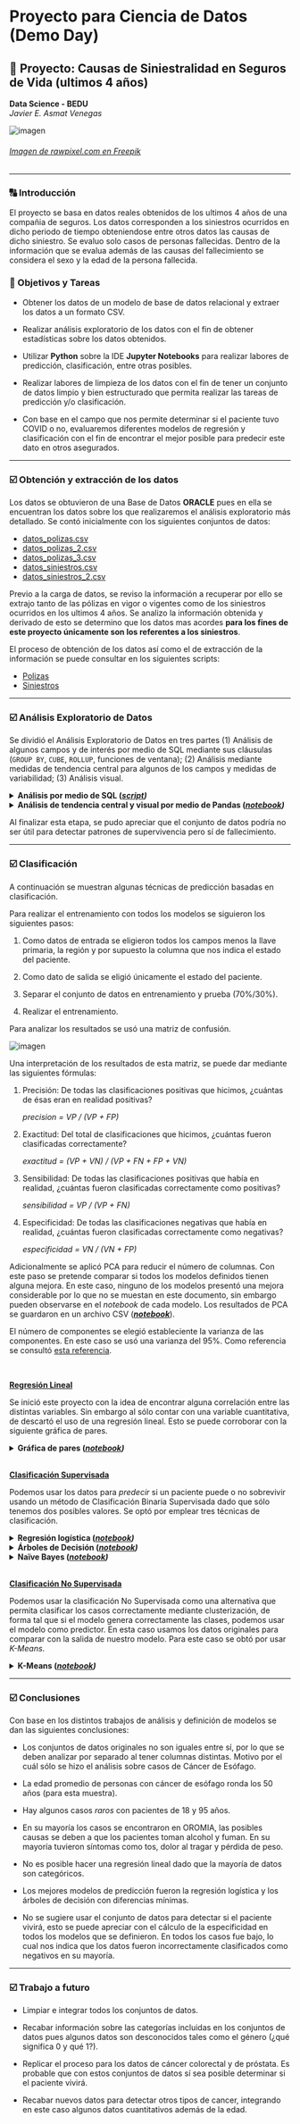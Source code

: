 # Proyecto para Ciencia de Datos (Demo Day)
## :rocket: Proyecto: Causas de Siniestralidad en Seguros de Vida (ultimos 4 años)
**Data Science - BEDU**   
*Javier E. Asmat Venegas*   

![imagen](imagenes/seguro_vida.jpg)
###### [Imagen de rawpixel.com en Freepik](https://www.freepik.es/vector-gratis/ilustracion-seguro-vida_2605710.htm#page=2&query=seguro%20vida&position=25&from_view=keyword&track=ais)
---

### :capital_abcd: Introducción
El proyecto se basa en datos reales obtenidos de los ultimos 4 años de una compañia de seguros. Los datos corresponden a los siniestros ocurridos en dicho periodo de tiempo obteniendose entre otros
datos las causas de dicho siniestro. Se evaluo solo casos de personas fallecidas. Dentro de la información que se evalua además de las causas del fallecimiento se considera el sexo y la edad de la
persona fallecida.

### :dart: Objetivos y Tareas

- Obtener los datos de un modelo de base de datos relacional y extraer los datos a un formato CSV.

- Realizar análisis exploratorio de los datos con el fin de obtener estadísticas sobre los datos obtenidos.

- Utilizar __Python__ sobre la IDE __Jupyter Notebooks__ para realizar labores de predicción, clasificación, entre otras posibles.

- Realizar labores de limpieza de los datos con el fin de tener un conjunto de datos limpio y bien estructurado que permita realizar las tareas de predicción y/o clasificación.

- Con base en el campo que nos permite determinar si el paciente tuvo COVID o no, evaluaremos diferentes modelos de regresión y clasificación con el fin de encontrar el mejor posible para 
predecir este dato en otros asegurados.

---

### :ballot_box_with_check: Obtención y extracción de los datos

Los datos se obtuvieron de una Base de Datos __ORACLE__ pues en ella se encuentran los datos sobre los que realizaremos
el análisis exploratorio más detallado. Se contó inicialmente con los siguientes conjuntos de datos:

- [datos_polizas.csv](datasets/datos_polizas.csv)
- [datos_polizas_2.csv](datasets/datos_polizas_2.csv)
- [datos_polizas_3.csv](datasets/datos_polizas_3.csv)
- [datos_siniestros.csv](datasets/datos_siniestros.csv)
- [datos_siniestros_2.csv](datasets/datos_siniestros_2.csv)

Previo a la carga de datos, se reviso la información a recuperar por ello se extrajo tanto de las pólizas en vigor o vigentes como de los siniestros ocurridos en los ultimos 4 años.
Se analizo la información obtenida y derivado de esto se determino que los datos mas acordes **para los fines de este proyecto únicamente son los referentes a los siniestros**.

El proceso de obtención de los datos así como el de extracción de la información se puede consultar en los siguientes scripts:

- [Polizas](scripts/datos_polizas.sql) 
- [Siniestros](scripts/datos_siniestros.sql)

---

### :ballot_box_with_check: Análisis Exploratorio de Datos

Se dividió el Análisis Exploratorio de Datos en tres partes (1) Análisis de algunos campos y de interés por medio de SQL mediante sus cláusulas (`GROUP BY`, `CUBE`, `ROLLUP`, funciones de ventana); (2) Análisis mediante medidas de tendencia central para algunos de los campos y medidas de variabilidad; (3) Análisis visual.

<details><summary><strong>Análisis por medio de SQL (<em><a href="analisis_exploratorio/eda.sql">script</a>)</em></strong> </summary>
	<p>

- Conteo de registros.

	Name |Value|
	-----|-----|
	count|349  |

- ¿Cuál es la edad promedio por región?

	region     |avg_age|
	-----------|-------|
	DIREDAWA   |  45.50|
	HARERI     |  60.00|
	AFAR       |  47.67|
	GAMBELLA   |  42.00|
	AMHARA     |  50.23|
	SOMALI     |  37.00|
	ADDIS ABABA|  54.61|
	TIGRAY     |  57.75|
	SNNPR      |  47.54|
	OROMIA     |  52.11|

- ¿Cuál es la edad promedio por región y género?

	region     |sex|avg_age|
	-----------|---|-------|
	ADDIS ABABA|  1|  54.08|
	ADDIS ABABA|  0|  55.03|
	AFAR       |  1|  30.00|
	AFAR       |  0|  56.50|
	AMHARA     |  0|  48.50|
	AMHARA     |  1|  54.13|
	DIREDAWA   |  1|  45.50|
	GAMBELLA   |  0|  42.00|
	HARERI     |  1|  60.00|
	HARERI     |  0|  60.00|
	OROMIA     |  0|  50.57|
	OROMIA     |  1|  54.39|
	SNNPR      |  0|  46.90|
	SNNPR      |  1|  48.39|
	SOMALI     |  1|  36.67|
	SOMALI     |  0|  37.50|
	TIGRAY     |  1|  55.00|
	TIGRAY     |  0|  58.67|

- Calculamos todos los agrupamientos posibles por medio de `CUBE`.

	region     |sex|avg_age|
	-----------|---|-------|
	ADDIS ABABA|  NULL |  54.61|
	ADDIS ABABA|  1|  54.08|
	ADDIS ABABA|  0|  55.03|
	AFAR       |  NULL |  47.67|
	AFAR       |  0|  56.50|
	AFAR       |  1|  30.00|
	AMHARA     |  1|  54.13|
	AMHARA     |  NULL |  50.23|
	AMHARA     |  0|  48.50|
	DIREDAWA   |  NULL |  45.50|
	DIREDAWA   |  1|  45.50|
	GAMBELLA   |  0|  42.00|
	GAMBELLA   |  NULL |  42.00|
	HARERI     |  NULL |  60.00|
	HARERI     |  0|  60.00|
	HARERI     |  1|  60.00|
	OROMIA     |  NULL |  52.11|
	OROMIA     |  1|  54.39|
	OROMIA     |  0|  50.57|
	SNNPR      |  NULL |  47.54|
	SNNPR      |  1|  48.39|
	SNNPR      |  0|  46.90|
	SOMALI     |  1|  36.67|
	SOMALI     |  NULL |  37.00|
	SOMALI     |  0|  37.50|
	TIGRAY     |  NULL |  57.75|
	TIGRAY     |  0|  58.67|
	TIGRAY     |  1|  55.00|
	NULL       |  1|  52.73|
	NULL       |  0|  50.54|
	NULL       |  NULL |  51.44|

	Con esta información podemos concluir:

	- La edad promedio en ADDIS ABABA (todos los géneros) es 54.61 (renglón 1)
	- La edad promedio del género 0 es 50.54 (penúltimo renglón)
	- La edad promedio de todos los registrios (todas las regiones y géneros) es 51.44

- Para asegurarnos de que los nullos correspondan con *ALL* usamos `grouping`.

	region     |sex|gr|gs|avg_age|
	-----------|---|--|--|-------|
	ADDIS ABABA|  NULL | 0| 1|  54.61|
	ADDIS ABABA|  1| 0| 0|  54.08|
	ADDIS ABABA|  0| 0| 0|  55.03|
	AFAR       |  NULL | 0| 1|  47.67|
	AFAR       |  0| 0| 0|  56.50|
	AFAR       |  1| 0| 0|  30.00|
	AMHARA     |  1| 0| 0|  54.13|
	AMHARA     |  NULL | 0| 1|  50.23|
	AMHARA     |  0| 0| 0|  48.50|
	DIREDAWA   |  NULL | 0| 1|  45.50|
	DIREDAWA   |  1| 0| 0|  45.50|
	GAMBELLA   |  0| 0| 0|  42.00|
	GAMBELLA   |  NULL | 0| 1|  42.00|
	HARERI     |  NULL | 0| 1|  60.00|
	HARERI     |  0| 0| 0|  60.00|
	HARERI     |  1| 0| 0|  60.00|
	OROMIA     |  NULL | 0| 1|  52.11|
	OROMIA     |  1| 0| 0|  54.39|
	OROMIA     |  0| 0| 0|  50.57|
	SNNPR      |  NULL | 0| 1|  47.54|
	SNNPR      |  1| 0| 0|  48.39|
	SNNPR      |  0| 0| 0|  46.90|
	SOMALI     |  1| 0| 0|  36.67|
	SOMALI     |  NULL | 0| 1|  37.00|
	SOMALI     |  0| 0| 0|  37.50|
	TIGRAY     |  NULL | 0| 1|  57.75|
	TIGRAY     |  0| 0| 0|  58.67|
	TIGRAY     |  1| 0| 0|  55.00|
	NULL       |  1| 1| 0|  52.73|
	NULL       |  0| 1| 0|  50.54|
	NULL       |  NULL | 1| 1|  51.44|

	Con el resultado anterior comprobamos que todos los `NULL` corresponden con *ALL*.

- De manera similar usamos `ROLLUP` a manera de mostrar las posibles combinaciones en jerarquía, es decir, se obtienen los totales por género en términos de la región. Notar como la última columna no muestra el total de totales ni el total por región.

	region     |sex|gr|gs|avg_age|
	-----------|---|--|--|-------|
	ADDIS ABABA|  NULL | 0| 1|  54.61|
	ADDIS ABABA|  1| 0| 0|  54.08|
	ADDIS ABABA|  0| 0| 0|  55.03|
	AFAR       |  NULL | 0| 1|  47.67|
	AFAR       |  0| 0| 0|  56.50|
	AFAR       |  1| 0| 0|  30.00|
	AMHARA     |  1| 0| 0|  54.13|
	AMHARA     |  NULL | 0| 1|  50.23|
	AMHARA     |  0| 0| 0|  48.50|
	DIREDAWA   |  NULL | 0| 1|  45.50|
	DIREDAWA   |  1| 0| 0|  45.50|
	GAMBELLA   |  0| 0| 0|  42.00|
	GAMBELLA   |  NULL | 0| 1|  42.00|
	HARERI     |  NULL | 0| 1|  60.00|
	HARERI     |  0| 0| 0|  60.00|
	HARERI     |  1| 0| 0|  60.00|
	OROMIA     |  NULL | 0| 1|  52.11|
	OROMIA     |  1| 0| 0|  54.39|
	OROMIA     |  0| 0| 0|  50.57|
	SNNPR      |  0| 0| 0|  46.90|
	SNNPR      |  NULL | 0| 1|  47.54|
	SNNPR      |  1| 0| 0|  48.39|
	SOMALI     |  0| 0| 0|  37.50|
	SOMALI     |  1| 0| 0|  36.67|
	SOMALI     |  NULL | 0| 1|  37.00|
	TIGRAY     |  0| 0| 0|  58.67|
	TIGRAY     |  1| 0| 0|  55.00|
	TIGRAY     |  NULL | 0| 1|  57.75|
	NULL       |  NULL | 1| 1|  51.44|

- `OVER` es una función analítica que opera por cada tupla. En este caso compararemos la de cada persona con la edad promedio de cada género. Recordando que el análisis es pon renglón. Por ejemplo, el renglón 1 tiene un promedio de 71 y se compara con el promedio general de 50.54.

	region     |sex|age|avg_age|
	-----------|---|---|-------|
	OROMIA     |  0| 71|  50.54|
	AMHARA     |  0| 70|  50.54|
	OROMIA     |  0| 46|  50.54|
	ADDIS ABABA|  1| 55|  52.73|
	SNNPR      |  0| 32|  50.54|
	ADDIS ABABA|  1| 56|  52.73|
	ADDIS ABABA|  0| 60|  50.54|
	TIGRAY     |  1| 55|  52.73|
	ADDIS ABABA|  1| 63|  52.73|
	ADDIS ABABA|  1| 74|  52.73|
	AFAR       |  1| 30|  52.73|
	GAMBELLA   |  0| 42|  50.54|
	OROMIA     |  1| 47|  52.73|
	DIREDAWA   |  1| 56|  52.73|
	ADDIS ABABA|  0| 32|  50.54|
	AMHARA     |  0| 48|  50.54|
	ADDIS ABABA|  0| 30|  50.54|
	SNNPR      |  1| 62|  52.73|
	OROMIA     |  1| 52|  52.73|
	OROMIA     |  0| 52|  50.54|
	OROMIA     |  0| 44|  50.54|
	SNNPR      |  0| 55|  50.54|
	SNNPR      |  0| 48|  50.54|
	AMHARA     |  0| 35|  50.54|
	SNNPR      |  1| 60|  52.73|
	SNNPR      |  0| 36|  50.54|
	ADDIS ABABA|  0| 35|  50.54|
	ADDIS ABABA|  1| 67|  52.73|
	SNNPR      |  0| 40|  50.54|
	ADDIS ABABA|  0| 71|  50.54|
	OROMIA     |  0| 25|  50.54|
	OROMIA     |  0| 58|  50.54|
	ADDIS ABABA|  1| 60|  52.73|
	ADDIS ABABA|  1| 70|  52.73|
	OROMIA     |  1| 50|  52.73|
	OROMIA     |  0| 27|  50.54|
	SNNPR      |  0| 45|  50.54|
	OROMIA     |  1| 55|  52.73|
	SNNPR      |  1| 50|  52.73|
	OROMIA     |  1| 58|  52.73|
	AMHARA     |  0| 57|  50.54|
	AMHARA     |  0| 55|  50.54|
	ADDIS ABABA|  0| 48|  50.54|
	ADDIS ABABA|  0| 65|  50.54|
	OROMIA     |  1| 80|  52.73|
	OROMIA     |  1| 48|  52.73|
	OROMIA     |  0| 56|  50.54|
	OROMIA     |  1| 40|  52.73|
	OROMIA     |  1| 75|  52.73|
	AMHARA     |  1| 60|  52.73|
	SNNPR      |  1| 30|  52.73|
	OROMIA     |  1| 45|  52.73|
	OROMIA     |  0| 55|  50.54|
	OROMIA     |  0| 48|  50.54|
	AMHARA     |  0| 50|  50.54|
	OROMIA     |  0| 50|  50.54|
	SNNPR      |  0| 27|  50.54|
	OROMIA     |  1| 27|  52.73|
	ADDIS ABABA|  0| 45|  50.54|
	OROMIA     |  1| 54|  52.73|
	OROMIA     |  1| 64|  52.73|
	OROMIA     |  1| 46|  52.73|
	ADDIS ABABA|  1| 53|  52.73|
	AFAR       |  0| 48|  50.54|
	SNNPR      |  1| 36|  52.73|
	AMHARA     |  0| 58|  50.54|
	OROMIA     |  1| 70|  52.73|
	OROMIA     |  1| 77|  52.73|
	SOMALI     |  0| 25|  50.54|
	ADDIS ABABA|  0| 56|  50.54|
	ADDIS ABABA|  1| 49|  52.73|
	ADDIS ABABA|  1| 65|  52.73|
	OROMIA     |  1| 62|  52.73|
	OROMIA     |  0| 49|  50.54|
	OROMIA     |  1| 30|  52.73|
	OROMIA     |  1| 59|  52.73|
	ADDIS ABABA|  1| 40|  52.73|
	AMHARA     |  0| 34|  50.54|
	OROMIA     |  0| 40|  50.54|
	ADDIS ABABA|  1| 27|  52.73|
	ADDIS ABABA|  0| 70|  50.54|
	SNNPR      |  0| 42|  50.54|
	OROMIA     |  0| 66|  50.54|
	OROMIA     |  1| 38|  52.73|
	AMHARA     |  1| 53|  52.73|
	AMHARA     |  1| 44|  52.73|
	SNNPR      |  0| 60|  50.54|
	SNNPR      |  0| 52|  50.54|
	SNNPR      |  1| 70|  52.73|
	AMHARA     |  0| 52|  50.54|
	OROMIA     |  0| 60|  50.54|
	ADDIS ABABA|  0| 80|  50.54|
	ADDIS ABABA|  0| 50|  50.54|
	AMHARA     |  1| 65|  52.73|
	ADDIS ABABA|  1| 26|  52.73|
	OROMIA     |  1| 95|  52.73|
	AMHARA     |  0| 40|  50.54|
	HARERI     |  0| 60|  50.54|
	ADDIS ABABA|  0| 36|  50.54|
	DIREDAWA   |  1| 35|  52.73|
	OROMIA     |  1| 42|  52.73|
	ADDIS ABABA|  1| 50|  52.73|
	OROMIA     |  1| 60|  52.73|
	OROMIA     |  0| 38|  50.54|
	OROMIA     |  1| 56|  52.73|
	OROMIA     |  0| 75|  50.54|
	TIGRAY     |  0| 65|  50.54|
	OROMIA     |  0| 65|  50.54|
	AMHARA     |  1| 47|  52.73|
	AMHARA     |  1| 63|  52.73|
	OROMIA     |  0| 45|  50.54|
	ADDIS ABABA|  1| 73|  52.73|
	TIGRAY     |  0| 56|  50.54|
	ADDIS ABABA|  1| 42|  52.73|
	ADDIS ABABA|  0| 43|  50.54|
	SNNPR      |  1| 20|  52.73|
	SNNPR      |  0| 50|  50.54|
	OROMIA     |  1| 67|  52.73|
	SNNPR      |  1| 18|  52.73|
	AFAR       |  0| 65|  50.54|
	SNNPR      |  0| 65|  50.54|
	OROMIA     |  1| 63|  52.73|
	SNNPR      |  1| 40|  52.73|
	SNNPR      |  1| 35|  52.73|
	ADDIS ABABA|  0| 53|  50.54|
	SOMALI     |  1| 22|  52.73|
	ADDIS ABABA|  1| 45|  52.73|
	OROMIA     |  1| 43|  52.73|
	OROMIA     |  1| 57|  52.73|
	SNNPR      |  0| 25|  50.54|
	SNNPR      |  1| 63|  52.73|
	ADDIS ABABA|  0| 52|  50.54|
	ADDIS ABABA|  1| 58|  52.73|
	OROMIA     |  0| 35|  50.54|
	AMHARA     |  1| 58|  52.73|
	SNNPR      |  0| 53|  50.54|
	OROMIA     |  1| 35|  52.73|
	SOMALI     |  0| 50|  50.54|
	ADDIS ABABA|  0| 66|  50.54|
	TIGRAY     |  0| 55|  50.54|
	ADDIS ABABA|  1| 66|  52.73|
	AMHARA     |  0| 41|  50.54|
	SNNPR      |  1| 45|  52.73|
	OROMIA     |  0| 68|  50.54|
	SOMALI     |  1| 40|  52.73|
	ADDIS ABABA|  1| 62|  52.73|
	SNNPR      |  1| 59|  52.73|
	AMHARA     |  1| 43|  52.73|
	OROMIA     |  0| 42|  50.54|
	SNNPR      |  0| 54|  50.54|
	OROMIA     |  0| 30|  50.54|
	OROMIA     |  0| 54|  50.54|
	ADDIS ABABA|  0| 75|  50.54|
	ADDIS ABABA|  1| 32|  52.73|
	AMHARA     |  0| 60|  50.54|
	OROMIA     |  0| 57|  50.54|
	OROMIA     |  1| 65|  52.73|
	SOMALI     |  1| 48|  52.73|
	HARERI     |  1| 60|  52.73|
	ADDIS ABABA|  0| 55|  50.54|
	OROMIA     |  0| 43|  50.54|
	OROMIA     |  0| 70|  50.54|
	OROMIA     |  0| 32|  50.54|
	ADDIS ABABA|  0| 62|  50.54|
	AMHARA     |  0| 53|  50.54|

</p>
</details>

<details><summary><strong>Análisis de tendencia central y visual por medio de Pandas (<em><a href="notebooks/eda.ipynb">notebook</a>)</em></strong> </summary>
	<p>

**Variables numéricas (edad)**

- Medidas de tendencia central y variabilidad

	```
	count    349.000000
	mean      51.438395
	std       11.917572
	min       18.000000
	25%       44.000000
	50%       50.000000
	75%       60.000000
	max       95.000000
   ```

   - La edad promedio es 51.4
   - La edad mínima es 18
   - La edad máxima es 95
   - Rango: 77
   - El 25% de los datos tienen un valor menor a 44
   - El 50% de los datos tienen un valor menor a 50 (mediana)
   - El 75% de los datos tienen un valor menor a 95
   - Rango intercuartilico: 51
   - La desviación estándar es 11.91 (hip: están ligeramente dispersos)

- Diagrama de caja e Histograma

	El siguiente diagrama confirma los resultados anteriores. Los bigotes nos indican que los valores de 18 y 95 son *raros* por lo que se consideran atípicos.

	![imagen](imagenes/boxplot.png)

	Dato que también podemos comprobar con un histograma. Los valores más elevados corresponden con el promedio y los más pequeños con los valores atípicos que muestra el diagrama de caja.

	![imagen](imagenes/histograma.png)

**Variables categóricas**

- Moda de algunas de las variables

  ```
  region   sex  alcohol  tobacco  khat  pain_swallowing  weight_loss
  OROMIA   0.0      1.0      1.0   1.0              1.0          1.0
  ```
  ```   
   cough  status_patient  
     1.0             1.0  
  ```

  Interpretación:

  - La mayoría de casos se encuentran en OROMIA.
  - La mayoría de casos son del genero '0'.
  - La mayoría de casos toman alcohol.
  - La mayoría de casos fuman tabaco.
  - La mayoría de casos fuman khat.
  - La mayoría de casos tienen dolor al tragar.
  - La mayoría de casos perdieron peso.

- Tabla de contingencia (causas)

   ```
   khat            0            1             total
   alcohol         0     1      0      1           
   tobacco         0  1  0   1  0   1  0    1      
   status_patient                                  
   0               0  0  0  10  1   4  0   24    39
   1               6  6  4  66  8  37  3  180   310
   total           6  6  4  76  9  41  3  204   349
   ```

   ![imagen](imagenes/causas.png)

   Algunas interpretaciones:

   - 204 personas tomaban alcohol y fumaban tanto tabaco como khat de las cuales sobrevivieron 24 y fallecieron 180.
   - 76 personas tomaban alcohol y fumaban tabaco pero no khat de las cuales sobrevivieron 10 y fallecieron 66.
   - 6 personas no tomaban alcohol y no fumaban ni tabaco ni khat de las cuales fallecieron todas.

- Tabla de contingencia (síntomas)

   ```
   pain_swallowing  0          1              total
   cough            0   1      0       1           
   weight_loss      0   0  1   0  1    0    1      
   status_patient                                  
   0                1   2  1   1  0    9   25    39
   1                1   8  6  11  6  109  169   310
   total            2  10  7  12  6  118  194   349
   ```

   ![imagen](imagenes/sintomas.png)

   Algunas interpretaciones:

   - 118 personas tuvieron dolor al tragar y tos pero no perdieron peso, de las cuales sobrevivieron 9 y fallecieron 109.
   - 194 personas tuvieron dolor al tragar, todos y perdida de peso, de las cuales sobrevivieron 25 y fallecieron 169.
   - 12 personas tuvieron dolor al tragar, no tuvieron tos ni perdida de peso, de las cuales sobrevivió 1 y fallecieron 11,

- Tabla de contingencia (tratamiento)

   ```
   chemotherapy      0              1           total
   radiotherapy      0       1      0      1         
   surgery           0    1  0  1   0   1  0  1      
   status_patient                                    
   0                 2   17  1  1  10   4  2  2    39
   1               109  120  6  4  46  15  7  3   310
   total           111  137  7  5  56  19  9  5   349
   ```

   ![imagen](imagenes/tratamiento.png)


   Algunas interpretaciones:

   - 56 personas fueron tratadas con quimiterapia sin radioterapia ni cirugía de las cuales 10 sobrevivieron y 46 murieron.
   - 137 personas fueron operadas, no tuvieron quimiterapia ni radioterapia, de las cuales 17 sobrevivieron y 120 murieron.
   - 111 personas no recibieron ningún tratamiento, de las cuales 2 sobrevivieron y 109 murieron.

</p>
</details>

Al finalizar esta etapa, se pudo apreciar que el conjunto de datos podría no ser útil para detectar patrones de supervivencia pero sí de fallecimiento.

---

### :ballot_box_with_check: Clasificación

A continuación se muestran algunas técnicas de predicción basadas en clasificación.

Para realizar el entrenamiento con todos los modelos se siguieron los siguientes pasos:

1. Como datos de entrada se eligieron todos los campos menos la llave primaria, la región y por supuesto la columna que nos indica el estado del paciente.

1. Como dato de salida se eligió únicamente el estado del paciente.

1. Separar el conjunto de datos en entrenamiento y prueba (70%/30%).

1. Realizar el entrenamiento.

Para analizar los resultados se usó una matriz de confusión.

![imagen](imagenes/matriz_interp.png)

Una interpretación de los resultados de esta matriz, se puede dar mediante las siguientes fórmulas:

1. Precisión: De todas las clasificaciones positivas que hicimos, ¿cuántas de ésas eran en realidad positivas?
   
   *precision = VP / (VP + FP)*

1. Exactitud: Del total de clasificaciones que hicimos, ¿cuántas fueron clasificadas correctamente?
   
   *exactitud = (VP + VN) / (VP + FN + FP + VN)*

1. Sensibilidad: De todas las clasificaciones positivas que había en realidad, ¿cuántas fueron clasificadas correctamente como positivas?
   
   *sensibilidad = VP / (VP + FN)*

1. Especificidad: De todas las clasificaciones negativas que había en realidad, ¿cuántas fueron clasificadas correctamente como negativas?
   
   *especificidad = VN / (VN + FP)*


Adicionalmente se aplicó PCA para reducir el número de columnas. Con este paso se pretende comparar si todos los modelos definidos tienen alguna mejora. En este caso, ninguno de los modelos presentó una mejora considerable por lo que no se muestan en este documento, sin embargo pueden observarse en el *notebook* de cada modelo. Los resultados de PCA se guardaron en un archivo CSV ([_**notebook**_](notebooks/pca.ipynb)).

El número de componentes se elegió estableciente la varianza de las componentes. En este caso se usó una varianza del 95%. Como referencia se consultó [esta referencia](https://www.mikulskibartosz.name/pca-how-to-choose-the-number-of-components/).

<br/>

<u>**Regresión Lineal**</u>

Se inició este proyecto con la idea de encontrar alguna correlación entre las distintas variables. Sin embargo al sólo contar con una variable cuantitativa, de descartó el uso de una regresión lineal. Esto se puede corroborar con la siguiente gráfica de pares.

<details><summary><strong>Gráfica de pares (<em><a href="notebooks/regresion.ipynb">notebook</a>)</em></strong> </summary>
	<p>

![imagen](imagenes/regresion.png)

</p>
</details>
<br/>

<u>**Clasificación Supervisada**</u>

Podemos usar los datos para *predecir* si un paciente puede o no sobrevivir usando un método de Clasificación Binaria Supervisada dado que sólo tenemos dos posibles valores. Se optó por emplear tres técnicas de clasificación.

<details><summary><strong>Regresión logística (<em><a href="notebooks/logistica.ipynb">notebook</a>)</em></strong> </summary>
	<p>

Podemos usar regresión logística en este caso la cuál modela el problema por medio del *sigmoidal* que permite dejar los valores en cero de un lado y los de uno en el otro:

<img src="imagenes/sigmoidal.png" width="300" height="300">

Para el modelo generado se obtuvo la siguiente matriz:

![imagen](imagenes/matriz_confusion.png)

Interpretación:

```
Precision: 0.941747572815534
Exactitud: 0.9428571428571428
Sensibilidad: 1.0
Especificidad: 0.25
```

Lo cual nos dice que la precisión, exactitud y sensibilidad es bastante buena. Sin embargo la especificad es muy baja lo cual indica que hubo muchos datos que fueron incorrectamente clasificados como negativos. Dicho de otra forma, el modelo fue bueno para clasificar fallecimientos pero no tanto para sobrevivientes. Esto se debe quizá a que tenemos más datos de fallecimientos.

</p>
</details>

<details><summary><strong>Árboles de Decisión (<em><a href="notebooks/random_forest.ipynb">notebook</a>)</em></strong> </summary>
<p>

La idea detrás de un árbol de decisión consiste en ir tomando decisiones de forma encadenada e ir descartando soluciones hasta quedarnos con una sola salida, en este caso el valor de la variable `status_patient`. De esta forma el método llamado *random forest*, consiste en tomar varios árboles (bosque) con las siguientes características:

1. Cada árbol de decisión debe ser independiente.
1. Cada árbol debe ser entrenado aleatoriamente,
1. La información que reciben los árboles debe ser distinta para que se basen en distintas características.

Una vez que todos los árboles se han entrenado, se hace un *consenso* para decidir el resultado de una predicción. Cada uno de los árboles *vota* y la clase más votada es la que define a qué clase pertenece el dato.

En este caso se hizo el mismo proceso que con la regresión logística: se separo el conjunto en entrenamiento y prueba, se entrenó y se midió el desempeño usando una matriz de confusión y las fórmulas para interpretar los resultados.

![imagen](imagenes/matriz_rf.png)

```
Precision: 0.9320388349514563
Exactitud: 0.9238095238095239
Sensibilidad: 0.9896907216494846
Especificidad: 0.125
```

Donde vemos que nuevamente la especificidad es bastante baja.

Cada uno de los árboles tiene una forma similar a la siguiente. Se muestra en el ejemplo el árbol 18 del bosque.

![imagen](imagenes/arbol.png)

</p>
</details>

<details><summary><strong>Naïve Bayes (<em><a href="notebooks/naive_bayes.ipynb">notebook</a>)</em></strong> </summary>
<p>	

Este clasificador se basa en la noción de las características de un objeto que contribuyen a su categorización. Se muestran de la misma manera su matriz de confusión y métricas.

![imagen](imagenes/bayes.png)

Interpretación:

```
Precision: 0.8333333333333334
Exactitud: 0.2571428571428571
Sensibilidad: 0.16666666666666666
Especificidad: 0.8
```

En este caso aunque mejoró considerablemente la especificidad, la exactitud y sensibilidad bajaron demasiado.

</p>
</details>
<br/>

<u>**Clasificación No Supervisada**</u>

Podemos usar la clasificación No Supervisada como una alternativa que permita clasificar los casos correctamente mediante clusterización, de forma tal que si el modelo genera correctamente las clases, podemos usar el modelo como predictor. En esta caso usamos los datos originales para comparar con la salida de nuestro modelo. Para este caso se obtó por usar *K-Means*.

<details><summary><strong>K-Means (<em><a href="notebooks/kmeans.ipynb">notebook</a>)</em></strong> </summary>
<p>	

Este algoritmo muy útil cuando tenemos un dataset que queremos dividir por grupos pero no sabemos exactamente qué grupos queremos y cuáles son sus características. Lo único que tenemos que decidir de antemano es cuántos grupos queremos, y el algoritmo intentará agrupar nuestros datos en esa cantidad de grupos.

Se obtuvo la siguiente matriz:

![imagen](imagenes/kmeans.png)

Interpretación:

```
Precision: 0.89937106918239
Exactitud: 0.47564469914040114
Sensibilidad: 0.4612903225806452
Especificidad: 0.5897435897435898
```

Notamos como de todos nuestros modelos fue el peor evaluado.

</p>
</details>

---

### :ballot_box_with_check: Conclusiones

Con base en los distintos trabajos de análisis y definición de modelos se dan las siguientes conclusiones:

- Los conjuntos de datos originales no son iguales entre sí, por lo que se deben analizar por separado al tener columnas distintas. Motivo por el cuál sólo se hizo el análisis sobre casos de Cáncer de Esófago.

- La edad promedio de personas con cáncer de esófago ronda los 50 años (para esta muestra).

- Hay algunos casos *raros* con pacientes de 18 y 95 años.

- En su mayoría los casos se encontraron en OROMIA, las posibles causas se deben a que los pacientes toman alcohol y fuman. En su mayoría tuvieron síntomas como tos, dolor al tragar y pérdida de peso.

- No es posible hacer una regresión lineal dado que la mayoría de datos son categóricos.

- Los mejores modelos de predicción fueron la regresión logística y los árboles de decisión con diferencias mínimas.

- No se sugiere usar el conjunto de datos para detectar si el paciente vivirá, esto se puede apreciar con el cálculo de la especificidad en todos los modelos que se definieron. En todos los casos fue bajo, lo cual nos indica que los datos fueron incorrectamente clasificados como negativos en su mayoría.

---

### :ballot_box_with_check: Trabajo a futuro

- Limpiar e integrar todos los conjuntos de datos.

- Recabar información sobre las categorías incluidas en los conjuntos de datos pues algunos datos son desconocidos tales como el género (¿qué significa 0 y qué 1?).

- Replicar el proceso para los datos de cáncer colorectal y de próstata. Es probable que con estos conjuntos de datos sí sea posible determinar si el paciente vivirá. 

- Recabar nuevos datos para detectar otros tipos de cancer, integrando en este caso algunos datos cuantitativos además de la edad.
